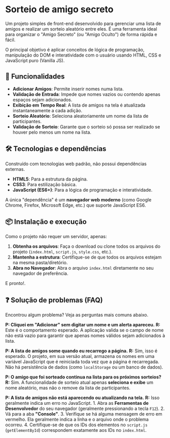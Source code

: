 # Sorteio de amigo secreto

Um projeto simples de front-end desenvolvido para gerenciar uma lista de amigos e realizar um sorteio aleatório entre eles. É uma ferramenta ideal para organizar o "Amigo Secreto" (ou "Amigo Oculto") de forma rápida e fácil.

O principal objetivo é aplicar conceitos de lógica de programação, manipulação do DOM e interatividade com o usuário usando HTML, CSS e JavaScript puro (Vanilla JS).

## 🚀 Funcionalidades

-   **Adicionar Amigos**: Permite inserir nomes numa lista.
-   **Validação de Entrada**: Impede que nomes vazios ou contendo apenas espaços sejam adicionados.
-   **Exibição em Tempo Real**: A lista de amigos na tela é atualizada instantaneamente a cada adição.
-   **Sorteio Aleatório**: Seleciona aleatoriamente um nome da lista de participantes.
-   **Validação de Sorteio**: Garante que o sorteio só possa ser realizado se houver pelo menos um nome na lista.

## 🛠️ Tecnologias e dependências

Construído com tecnologias web padrão, não possui dependências externas.

-   **HTML5**: Para a estrutura da página.
-   **CSS3**: Para estilização básica.
-   **JavaScript (ES6+)**: Para a lógica de programação e interatividade.

A única "dependência" é um **navegador web moderno** (como Google Chrome, Firefox, Microsoft Edge, etc.) que suporte JavaScript ES6.

## 📦 Instalação e execução

Como o projeto não requer um servidor, apenas:

1.  **Obtenha os arquivos**: Faça o download ou clone todos os arquivos do projeto (`index.html`, `script.js`, `style.css`, etc.).
2.  **Mantenha a estrutura**: Certifique-se de que todos os arquivos estejam na mesma pasta/diretório.
3.  **Abra no Navegador**: Abra o arquivo `index.html` diretamente no seu navegador de preferência.

E pronto!.

## ❓ Solução de problemas (FAQ)

Encontrou algum problema? Veja as perguntas mais comuns abaixo.

**P: Cliquei em "Adicionar" sem digitar um nome e um alerta apareceu.**
**R:** Este é o comportamento esperado. A aplicação valida se o campo de nome não está vazio para garantir que apenas nomes válidos sejam adicionados à lista.

**P: A lista de amigos some quando eu recarrego a página.**
**R:** Sim, isso é esperado. O projeto, em sua versão atual, armazena os nomes em uma variável JavaScript que é reiniciada toda vez que a página é recarregada. Não há persistência de dados (como `localStorage` ou um banco de dados).

**P: O amigo que foi sorteado continua na lista para os próximos sorteios?**
**R:** Sim. A funcionalidade de sorteio atual apenas **seleciona e exibe** um nome aleatório, mas não o remove da lista de participantes.

**P: A lista de amigos não está aparecendo ou atualizando na tela.**
**R:** Isso geralmente indica um erro no JavaScript.
    1.  Abra as **Ferramentas de Desenvolvedor** do seu navegador (geralmente pressionando a tecla `F12`).
    2.  Vá para a aba **"Console"**.
    3.  Verifique se há alguma mensagem de erro em vermelho. Ela geralmente indica a linha e o arquivo onde o problema ocorreu.
    4.  Certifique-se de que os IDs dos elementos no `script.js` (`getElementById`) correspondem exatamente aos IDs no `index.html`.
